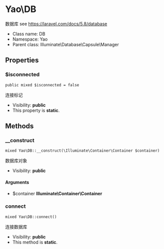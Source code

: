 Yao\DB
===============

数据库
see https://laravel.com/docs/5.8/database




* Class name: DB
* Namespace: Yao
* Parent class: Illuminate\Database\Capsule\Manager





Properties
----------


### $isconnected

    public mixed $isconnected = false

连接标记



* Visibility: **public**
* This property is **static**.


Methods
-------


### __construct

    mixed Yao\DB::__construct(\Illuminate\Container\Container $container)

数据库对象



* Visibility: **public**


#### Arguments
* $container **Illuminate\Container\Container**



### connect

    mixed Yao\DB::connect()

连接数据库



* Visibility: **public**
* This method is **static**.



